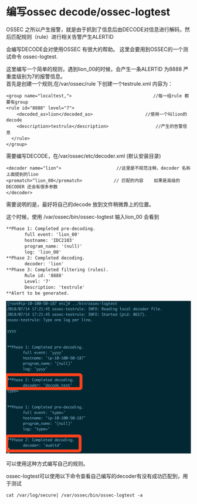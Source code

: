 # 编写ossec decode/ossec-logtest

OSSEC 之所以产生报警，就是由于抓到了信息后由DECODE对信息进行解码，然后匹配规则（rule）进行相关告警产生ALERTID

会编写DECODE会对使用OSSEC 有很大的帮助。 这里会要用到OSSEC的一个测试命令 ossec-logtest.

这里编写一个简单的规则，遇到lion\_00的时候，会产生一条ALERTID 为8888 严重度级别为7的报警信息。  
首先是创建一个规则,在/var/ossec/rule 下创建一个testrule.xml 内容为：

```text
<group name="localtest,">                               //每一组rule 都要有group
<rule id="8888" level="7">
    <decoded_as>lion</decoded_as>                    //使用一个叫lion的decode 
    <description>testrule</description>                  //产生的告警信息
  </rule>
</group>
```

需要编写DECODE，在/var/ossec/etc/decoder.xml \(默认安装目录\)

```text
<decoder name="lion">                     //这里是不规范注释，decoder 名称 上面提到的lion
<prematch>^lion_00</prematch>            // 匹配的内容    如果是高级的DECODER 还会有很多参数   
</decoder>
```

需要说明的是，最好将自己的decode 放到文件稍微靠上的位置。

这个时候，使用 /var/ossec/bin/ossec-logtest 输入lion\_00 会看到

```text
**Phase 1: Completed pre-decoding.
       full event: 'lion_00'
       hostname: 'IDC2103'
       program_name: '(null)'
       log: 'lion_00'
**Phase 2: Completed decoding.
       decoder: 'lion'
**Phase 3: Completed filtering (rules).
       Rule id: '8888'
       Level: '7'
       Description: 'testrule'
**Alert to be generated.
```

![](../.gitbook/assets/ossec_decode1.png)

可以使用这种方式编写自己的规则。



ossec-logtest可以使用以下命令查看自己编写的decoder有没有成功匹配到，用于测试

```
cat /var/log/secure| /var/ossec/bin/ossec-logtest -a
```



